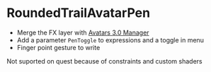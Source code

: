 # RoundedTrailAvatarPen

- Merge the FX layer with [Avatars 3.0 Manager](https://github.com/VRLabs/Avatars-3.0-Manager)
- Add a parameter `PenToggle` to expressions and a toggle in menu
- Finger point gesture to write

Not suported on quest because of constraints and custom shaders
